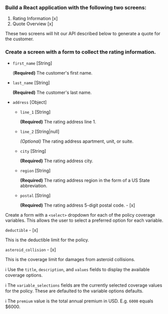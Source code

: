 ### Build a React application with the following two screens:

1. Rating Information [x]
2. Quote Overview [x]

These two screens will hit our API described below to generate a quote for the customer.

### Create a screen with a form to collect the rating information.

- `first_name` [String]

  (**Required)** The customer's first name.

- `last_name` [String]

  **(Required)** The customer's last name.

- `address` [Object]

  - `line_1` [String]

    **(Required)** The rating address line 1.

  - `line_2` [String|null]

    _(Optional)_ The rating address apartment, unit, or suite.

  - `city` [String]

    **(Required)** The rating address city.

  - `region` [String]

    **(Required)** The rating address region in the form of a US State abbreviation.

  - `postal` [String]

    **(Required)** The rating address 5-digit postal code. - [x]

Create a form with a `<select>` dropdown for each of the policy coverage variables. This allows the user to select a preferred option for each variable.

`deductible` - [x]

This is the deductible limit for the policy.

`asteroid_collision` - [x]

This is the coverage limit for damages from asteroid collisions.

ℹ️ Use the `title`, `description`, and `values` fields to display the available coverage options.

ℹ️ The `variable_selections` fields are the currently selected coverage values for the policy. These are defaulted to the variable options defaults.

ℹ️ The `premium` value is the total annual premium in USD. E.g. `6000` equals $6000.
